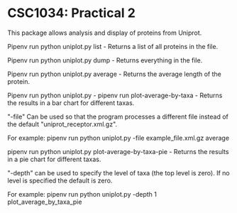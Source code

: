 CSC1034: Practical 2
====================

This package allows analysis and display of proteins from Uniprot.

Pipenv run python uniplot.py list - Returns a list of all proteins in the file.

Pipenv run python uniplot.py dump - Returns everything in the file.

Pipenv run python uniplot.py average - Returns the average length of the protein.

Pipenv run python uniplot.py - pipenv run plot-average-by-taxa - Returns the results in a bar chart for different taxas. 

"-file" Can be used so that the program processes a different file instead of the default "uniprot_receptor.xml.gz".

For example: pipenv run python uniplot.py -file example_file.xml.gz average

pipenv run python uniplot.py plot-average-by-taxa-pie - Returns the results in a pie chart for different taxas.

"-depth" can be used to specify the level of taxa (the top level is zero). If no level is specified the default is zero.

For example: pipenv run python uniplot.py -depth 1 plot_average_by_taxa_pie








